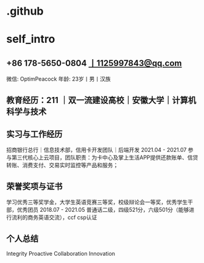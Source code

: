 # .github
# self_intro
## +86 178-5650-0804 丨1125997843@qq.com 
微信: OptimPeacock 
年龄: 23岁丨男丨汉族

## 教育经历：211 ｜双一流建设高校｜安徽大学｜计算机科学与技术

## 实习与工作经历
招商银行总行｜信息技术部，信用卡开发团队｜后端开发 2021.04 - 2021.07
参与第三代核心上云项目，团队职责：为卡中心及掌上生活APP提供还款账单、信贷转账、消费支付、交易实时监控等产品和服务；

## 荣誉奖项与证书
学习优秀三等奖学金，大学生英语竞赛三等奖，校级辩论会一等奖，优秀学生干部，优秀团员 2018.07 - 2021.05
普通话二级，四级521分，六级501分（能够进行流利的商务英语交流），ccf csp认证 

## 个人总结
Integrity Proactive Collaboration Innovation